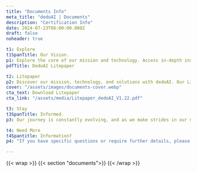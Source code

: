 ```yaml
---
title: "Documents Info"
meta_title: "dedoAI | Documents"
description: "Certification Info"
date: 2024-07-23T06:00:00.000Z
draft: false
noheader: true

t1: Explore
t1SpanTitle: Our Vision.
p1: Explore the core of our mission and technology. Access in-depth insights into how we're democratizing data with blockchain technology.
pdfTitle: DedoAI Litepaper

t2: Litepaper
p2: Discover our mission, technology, and solutions with dedoAI. Our Litepaper offers a concise, comprehensive introduction, perfect for those new to dedoAI or blockchain technology.
cover: "/assets/images/documents-cover.webp"
cta_text: Download Litepaper
cta_link: "/assets/media/Litepaper_dedoAI_V1.22.pdf"

t3: Stay
t3SpanTitle: Informed.
p3: Our journey is constantly evolving, and as we make strides in our mission, additional documents and updates will be made available here. We encourage you to check back regularly for the latest insights and developments.

t4: Need More
t4Spantitle: Information?
p4: "If you have specific questions or require further details, please do not hesitate to contact us at [info@dedoai.org](mailto:info@dedoai.org). We're here to provide you with the information you need to fully understand and engage with our project."

---
```

{{< wrap >}}
{{< section "documents">}}
{{< /wrap >}}
